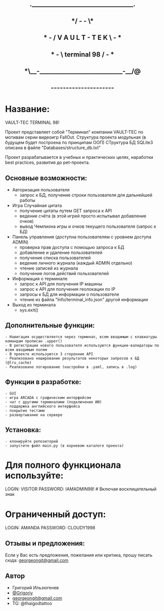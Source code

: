 <h2 align="center"> ._________________________________.</a> 
<h2 align="center">*/  -                           -  \*</a> 
<h2 align="center">*  -   /  V A U L T - T E K  \   -  *</a> 
<h2 align="center">*  -   \     terminal 98     /   -  *</a> 
<h2 align="center">*\__-___________________________-__/@</a> 
<h2 align="center">        ---------------------</a> 

# Название:

VAULT-TEC TERMINAL 98!

Проект представляет собой "Терминал" компании VAULT-TEC по мотивам серии видеоигр FallOut.
Структура проекта модульная (в будущем будет построена по принципам ООП)
СТруктура БД SQLite3 описана в файле "Databases/structure_db.txt"

Проект разрабатывается в учебных и практических целях, наработки best practices, развития до pet-проекта.


## Оcновные возможности:

 - Авторизация пользователя
     - запрос к БД, получение строки пользователя для дальнейшей работы
 - Игра Случайная цитата
     - получение цитаты путем GET запроса к API
     - ведение счёта (в этой игрей просто испытывал добавление очков)
     - вывод Чемпиона игры и очков текущего пользователя (запрос к БД)
 - Панель управления (доступна пользователям с уровнем доступа ADMIN)
     - проверка прав доступа с помощью запроса к БД
     - добавление и удаление пользователей
     - получения списка пользователей
     - ведение личного журнала (каждый ADMIN отдельно)
     - чтение записей из журнала
     - получение логов действий пользователей
 - Информация о терминале
     - запрос к API для получения IP машины
     - запрос к API для получения геолокации по IP
     - запросы к БД для информации о пользователе
     - чтение из файла "Info/terminal_info.json" другой информации
 - Выход из терминала
     - sys.exit()


## Дополнительные функции:

    - Навигация осуществляется через терминал, всем вводимым с клавиатуры командам прописан .upper()
    - В регистрации нового пользователя используются функции-валидаторы по всем вводимым полям
    - В проекте используются 3 сторонние API
    - Реализовано кеширование результатов некоторых запросов к БД (@lru_cache)
    - Реализовано логирование (настройки в .yaml, запись в .log)


## Функции в разработке:

    - GUI
    - игра ARCADA с графическим интерфейсом
    - чат с другими терминалами (подключение ИИ)
    - поддержка английского интерфейса
    - покрытие тестами
    - развертывание на сервере


## Установка:

    - клонируйте репозиторий
    - запустите файл main.py (в корневом каталоге проекта)
    
# Для полного функционала используйте:
LOGIN: VISITOR
PASSWORD: IAMADMIN98!   # Включая восклицательный знак

# Ограниченный доступ:
LOGIN: AMANDA
PASSWORD: CLOUDY1998
    
## Отзывы и предложения:

Если у Вас есть предложения, пожелания или критика, прошу писать сюда: georgeongit@gmail.com



## Автор
- Григорий Ильзюгенев
- [@Grigoriy](https://www.github.com/forgitaccaunt)
- georgeongit@gmail.com
- TG: @thaigodtattoo

